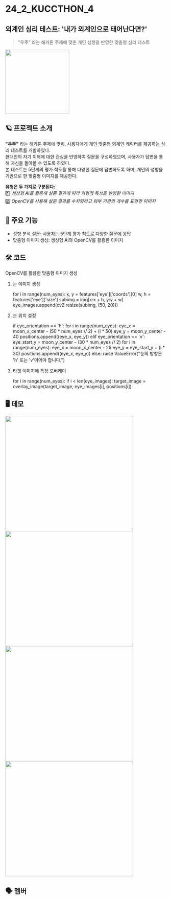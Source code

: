 # 24_2_KUCCTHON_4
## 외계인 심리 테스트: '내가 외계인으로 태어난다면?'
> "우주" 라는 해커톤 주제에 맞춘 개인 성향을 반영한 맞춤형 심리 테스트
<img src="https://github.com/user-attachments/assets/3af01b2e-9d48-4d4a-b0da-54a75b230bfd" width="200" height="200"/>

## 🪐 프로젝트 소개
**"우주"** 라는 해커톤 주제에 맞춰, 사용자에게 개인 맞춤형 외계인 캐릭터를 제공하는 심리 테스트를 개발하였다.<br/>
현대인의 자기 이해에 대한 관심을 반영하여 질문을 구성하였으며, 사용자가 답변을 통해 자신을 돌아볼 수 있도록 하였다.<br/>
본 테스트는 5단계의 평가 척도를 통해 다양한 질문에 답변하도록 하며, 개인의 성향을 기반으로 한 맞춤형 이미지를 제공한다.<br/>

**유형은 두 가지로 구분된다:**<br/>
1️⃣ *생성형 AI를 활용해 설문 결과에 따라 외형적 특성을 반영한 이미지*<br/>
2️⃣ *OpenCV를 사용해 설문 결과를 수치화하고 외부 기관의 개수를 표현한 이미지*

## 🚀 주요 기능

- 성향 분석 설문: 사용자는 5단계 평가 척도로 다양한 질문에 응답<br/>
- 맞춤형 이미지 생성: 생성형 AI와 OpenCV를 활용한 이미지

## 🛠 코드
OpenCV를 활용한 맞춤형 이미지 생성
1. 눈 이미지 생성

    for i in range(num_eyes):
    x, y = features['eye']['coords'][0]
    w, h = features['eye']['size']
    subimg = img[x:x + h, y:y + w]
    eye_images.append(cv2.resize(subimg, (50, 20)))

2. 눈 위치 설정

    if eye_orientation == 'h':
    for i in range(num_eyes):
        eye_x = moon_x_center - (50 * num_eyes // 2) + (i * 50)
        eye_y = moon_y_center - 40
        positions.append((eye_x, eye_y))
    elif eye_orientation == 'v':
      eye_start_y = moon_y_center - (30 * num_eyes // 2)
      for i in range(num_eyes):
        eye_x = moon_x_center - 25
        eye_y = eye_start_y + (i * 30)
        positions.append((eye_x, eye_y))
    else:
      raise ValueError("눈의 방향은 'h' 또는 'v'이어야 합니다.")

3. 타겟 이미지에 특징 오버레이

    for i in range(num_eyes):
      if i < len(eye_images):
        target_image = overlay_image(target_image, eye_images[i], positions[i])

## 🖥 데모
<img src="https://github.com/user-attachments/assets/2e8e3656-79bb-4070-9dde-2201e95863b8" width="400" height="360"/>
<img src="https://github.com/user-attachments/assets/7db6880b-22a6-49f6-9a72-fb772c84b1f3" width="400" height="360"/>
<img src="https://github.com/user-attachments/assets/b926378b-c07f-4afc-91e3-679bf2953bb1" width="400" height="360"/>
<img src="https://github.com/user-attachments/assets/6552b6ed-7805-42c1-8d97-7669fe165fe1" width="400" height="360"/>



## 🗣 멤버
